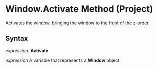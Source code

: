 
# Window.Activate Method (Project)

Activates the window, bringing the window to the front of the z-order.


## Syntax

 _expression_. **Activate**

 _expression_ A variable that represents a **Window** object.

